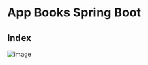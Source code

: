 # App Books Spring Boot
## Index
![image](https://github.com/emiliobs/AppBooksSpringBoot/assets/3122465/4bf95afa-fbb7-48e8-bd51-b3e3ff5dfbdb)
